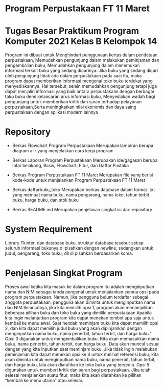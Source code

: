 # Program Perpustakaan FT 11 Maret

# Tugas Besar Praktikum Program Komputer 2021 Kelas B Kelompok 14

 Program ini dibuat untuk Menghindari penggunaan kertas dalam pendataan perpustakaan, Memudahkan pengunjung dalam melakukan peminjaman dan pengembalian
buku, Memudahkan pengunjung dalam menemukan informasi terkait buku yang sedang dicarinya. Jika buku yang sedang dicari oleh pengunjung tidak ada dalam perpustakaan pada saat itu, maka program dapat memberikan informasi mengenai toko buku terdekat yang menyediakannya. Hal tersebut, selain memudahkan pengunjung tetapi juga dapat menjalin informasi yang baik antara perpustakaan dengan berbagai toko buku demi kelancaran arus informasi buku, Menyediakan wadah bagi pengunjung untuk memberikan kritik dan saran terhadap pelayanan perpustakaan,Serta meningkatkan nilai ekonomis dan daya saing perpustakaan dengan aplikasi modern lainnya

# Repository

- Berkas Flowchart Program Perpustakaan
   Merupakan lampiran berupa diagram alir yang menjelaskan cara kerja program

- Berkas Laporan Program Perpustakaan
   Merupakan ide/gagasan berupa latar belakang, Basis, Flowchart, Fitur, dan Daftar Pustaka

- Berkas Program Perpustakaan FT 11 Maret
   Merupakan file yang berisi kode-kode untuk menjalankan Program Perpustakaan FT 11 Maret

- Berkas daftarbuku_toko
   Merupakan berkas database dalam format .txt yang memuat nama buku, nama pengarang, nama toko, tahun terbit buku, harga buku, dan stok buku

- Berkas README.md
   Merupakan penjelasan singkat isi dari repository
   
# System Requirement
  Library Tkinter, dan database buku, struktur database tesebut setiap seluruh informasi bukunya di pisahkan dengan newline, sedangkan untuk judul, pengarang, toko buku, dll di pisahkan berdasarkan koma.
  
   
# Penjelasan Singkat Program
  Proses awal ketika kita masuk ke dalam program itu adalah menginputkan nama dan NIM sebagai tanda pengenal untuk menjalankan semua opsi pada program perpustakaan. Namun, jika pengguna belum terdaftar sebagai anggota perpustakaan, pengguna akan diminta untuk menginputkan nama dan NIM.Selanjutnya, jika kita memilih opsi 1, program akan menampilkan beberapa pilihan buku dan toko buku yang dimiliki perpustakaan.Apabila kita ingin melanjutkan program kita dapat menekan tombol apa saja untuk kembali ke menu awal. Saat hendak meminjam buku kita dapat memilih opsi 2, dan kita dapat memilih judul buku yang akan dipinjamkan dengan menginputkan nama buku, nama penerbit, tahun terbit, dan harga buku.” Opsi 3 digunakan untuk mengembalikan buku. Kita akan memasukkan nama buku, nama penerbit, tahun terbit, dan harga buku. Data akan muncul sesuai dengan yang kita inputkan saat meminjam buku. Jika tidak ingin melakukan peminjaman kita dapat menekan opsi ke 4 untuk melihat referensi buku, kita akan diminta untuk menginputkan nama buku, nama penerbit, tahun terbit, dan harga buku, lalu akan diarahkan ke toko buku yang tersedia. Opsi 5 digunakan untuk memberi kritik dan saran bagi perpustakaan. Jika telah selesai menjalankan suatu fitur, maka kita akan diarahkan ke pilihan “kembali ke menu utama” atau selesai.
